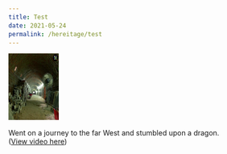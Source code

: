 ```yaml
---
title: Test
date: 2021-05-24
permalink: /hereitage/test
---
```

<p><a href="https://fb.watch/5GWXNXRpsY/" target="_blank"">
<img src="/images/Dragon%20kiln.PNG" alt="https://fb.watch/5GWXNXRpsY/" width="100" height="132">
</a></p>

Went on a journey to the far West and stumbled upon a dragon. <br> (<a href="https://fb.watch/5GWXNXRpsY/" target="_blank">View video here</a>)
